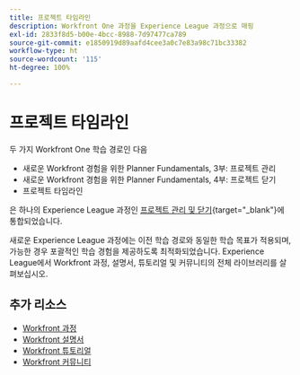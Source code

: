 ```yaml
---
title: 프로젝트 타임라인
description: Workfront One 과정을 Experience League 과정으로 매핑
exl-id: 2833f8d5-b00e-4bcc-8988-7d97477ca789
source-git-commit: e1850919d89aafd4cee3a0c7e83a98c71bc33382
workflow-type: ht
source-wordcount: '115'
ht-degree: 100%

---
```


# 프로젝트 타임라인

두 가지 Workfront One 학습 경로인 다음

* 새로운 Workfront 경험을 위한 Planner Fundamentals, 3부: 프로젝트 관리
* 새로운 Workfront 경험을 위한 Planner Fundamentals, 4부: 프로젝트 닫기
* 프로젝트 타임라인

은 하나의 Experience League 과정인 [프로젝트 관리 및 닫기](https://experienceleague.adobe.com/?recommended=Workfront-U-1-2022.2.planners){target="_blank"}에 통합되었습니다.

새로운 Experience League 과정에는 이전 학습 경로와 동일한 학습 목표가 적용되며, 가능한 경우 포괄적인 학습 경험을 제공하도록 최적화되었습니다.  Experience League에서 Workfront 과정, 설명서, 튜토리얼 및 커뮤니티의 전체 라이브러리를 살펴보십시오.

## 추가 리소스

* [Workfront 과정](https://experienceleague.adobe.com/?lang=en&amp;Solution=Workfront#courses)
* [Workfront 설명서](https://experienceleague.adobe.com/docs/workfront.html)
* [Workfront 튜토리얼](https://experienceleague.adobe.com/docs/workfront-learn/tutorials-workfront/home.html)
* [Workfront 커뮤니티](https://experienceleaguecommunities.adobe.com/t5/workfront/ct-p/workfront)
